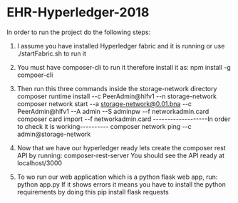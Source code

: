 # EHR-Hyperledger-2018

In order to run the project do the following steps:

1. I assume you have installed Hyperledger fabric and it is running or use ./startFabric.sh to run it

2. You must have composer-cli to run it therefore install it as:
npm install -g compoer-cli

3. Then run this three commands inside the storage-network directory
composer runtime install --c PeerAdmin@hlfv1 --n storage-network
composer network start --a storage-network@0.01.bna --c PeerAdmin@hlfv1 --A admin --S adminpw --f networkadmin.card
composer card import --f networkadmin.card
-------------------In order to check it is working----------
composer network ping --c admin@storage-network

4. Now that we have our hyperledger ready lets create the composer rest API by running:
composer-rest-server
You should see the API ready at localhost/3000

5. To wo run our web application which is a python flask web app, run:
python app.py
If it shows errors it means you have to install the python requirements by doing this
pip install flask requests

